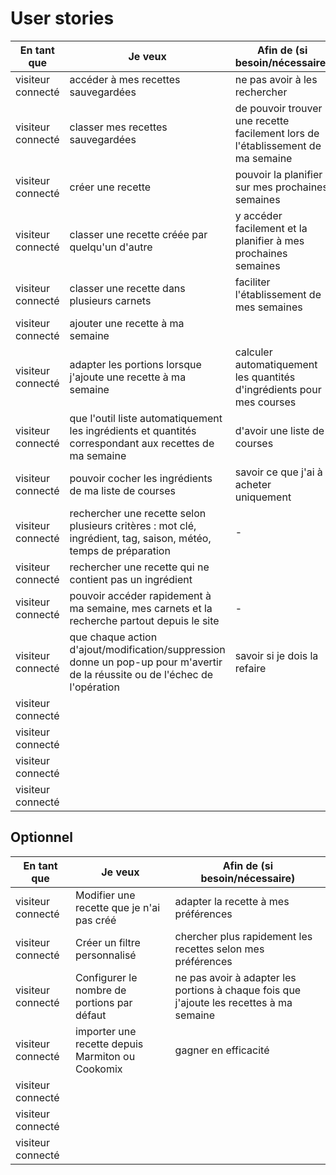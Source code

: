# User stories

| En tant que | Je veux | Afin de (si besoin/nécessaire) |
| ---- | ---- | ---- |
| visiteur connecté | accéder à mes recettes sauvegardées | ne pas avoir à les rechercher |
| visiteur connecté | classer mes recettes sauvegardées | de pouvoir trouver une recette facilement lors de l'établissement de ma semaine |
| visiteur connecté | créer une recette | pouvoir la planifier sur mes prochaines semaines |
| visiteur connecté | classer une recette créée par quelqu'un d'autre | y accéder facilement et la planifier à mes prochaines semaines |
| visiteur connecté | classer une recette dans plusieurs carnets | faciliter l'établissement de mes semaines |
| visiteur connecté | ajouter une recette à ma semaine |  |
| visiteur connecté | adapter les portions lorsque j'ajoute une recette à ma semaine | calculer automatiquement les quantités d'ingrédients pour mes courses |
| visiteur connecté | que l'outil liste automatiquement les ingrédients et quantités correspondant aux recettes de ma semaine | d'avoir une liste de courses |
| visiteur connecté | pouvoir cocher les ingrédients de ma liste de courses | savoir ce que j'ai à acheter uniquement |
| visiteur connecté | rechercher une recette selon plusieurs critères : mot clé, ingrédient, tag, saison, météo, temps de préparation | - |
| visiteur connecté | rechercher une recette qui ne contient pas un ingrédient |  |
| visiteur connecté | pouvoir accéder rapidement à ma semaine, mes carnets et la recherche partout depuis le site | - |
| visiteur connecté | que chaque action d'ajout/modification/suppression donne un pop-up pour m'avertir de la réussite ou de l'échec de l'opération | savoir si je dois la refaire |
| visiteur connecté |  |  |
| visiteur connecté |  |  |
| visiteur connecté |  |  |
| visiteur connecté |  |  |

## Optionnel

| En tant que | Je veux | Afin de (si besoin/nécessaire) |
| ---- | ---- | ---- |
| visiteur connecté | Modifier une recette que je n'ai pas créé | adapter la recette à mes préférences |
| visiteur connecté | Créer un filtre personnalisé | chercher plus rapidement les recettes selon mes préférences |
| visiteur connecté | Configurer le nombre de portions par défaut | ne pas avoir à adapter les portions à chaque fois que j'ajoute les recettes à ma semaine |
| visiteur connecté | importer une recette depuis Marmiton ou Cookomix | gagner en efficacité |
| visiteur connecté |  |  |
| visiteur connecté |  |  |
| visiteur connecté |  |  |
